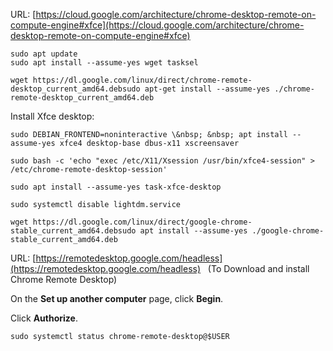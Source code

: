 
URL: [https://cloud.google.com/architecture/chrome-desktop-remote-on-compute-engine#xfce](https://cloud.google.com/architecture/chrome-desktop-remote-on-compute-engine#xfce)  
  
```plaintext  
sudo apt update  
sudo apt install --assume-yes wget tasksel  
```  
  
```plaintext  
wget https://dl.google.com/linux/direct/chrome-remote-desktop_current_amd64.debsudo apt-get install --assume-yes ./chrome-remote-desktop_current_amd64.deb  
```  
  
Install Xfce desktop:  
  
```plaintext  
sudo DEBIAN_FRONTEND=noninteractive \&nbsp; &nbsp; apt install --assume-yes xfce4 desktop-base dbus-x11 xscreensaver  
```  
  
```plaintext  
sudo bash -c 'echo "exec /etc/X11/Xsession /usr/bin/xfce4-session" > /etc/chrome-remote-desktop-session'  
```  
  
```plaintext  
sudo apt install --assume-yes task-xfce-desktop  
```  
  
```plaintext  
sudo systemctl disable lightdm.service  
```  
  
```plaintext  
wget https://dl.google.com/linux/direct/google-chrome-stable_current_amd64.debsudo apt install --assume-yes ./google-chrome-stable_current_amd64.deb  
```  
  
URL: [https://remotedesktop.google.com/headless](https://remotedesktop.google.com/headless)   (To Download and install Chrome Remote Desktop)  
  
On the **Set up another computer** page, click **Begin**.  
  
Click **Authorize**.  
  
```plaintext  
sudo systemctl status chrome-remote-desktop@$USER  
```